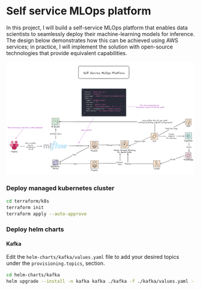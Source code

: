 # Self service MLOps platform 

In this project, I will build a self-service MLOps platform that enables data scientists to seamlessly deploy their machine-learning models for inference. The design below demonstrates how this can be achieved using AWS services; in practice, I will implement the solution with open-source technologies that provide equivalent capabilities.

![self service mlops on aws](./diagram.png)

### Deploy managed kubernetes cluster

```bash
cd terraform/k8s
terraform init
terraform apply --auto-approve
```


### Deploy helm charts

#### Kafka

Edit the `helm-charts/kafka/values.yaml` file to add your desired topics under the `provisioning.topics`,  section.

```bash
cd helm-charts/kafka
helm upgrade --install -n kafka kafka ./kafka -f ./kafka/values.yaml --create-namespace
```

